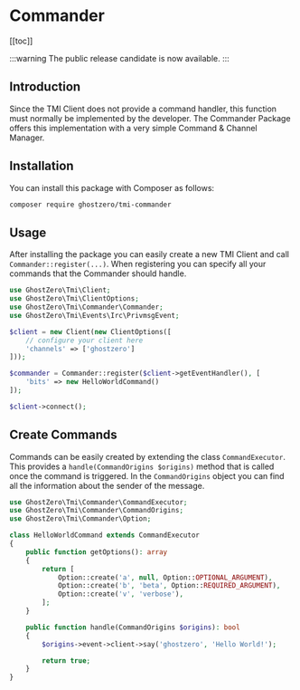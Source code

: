 # Commander

[[toc]]

:::warning
The public release candidate is now available. 
:::

## Introduction

Since the TMI Client does not provide a command handler, this function must normally be implemented by the developer. The Commander Package offers this implementation with a very simple Command & Channel Manager.

## Installation

You can install this package with Composer as follows:

```bash
composer require ghostzero/tmi-commander
```

## Usage

After installing the package you can easily create a new TMI Client and call `Commander::register(...)`. When registering you can specify all your commands that the Commander should handle.

```php
use GhostZero\Tmi\Client;
use GhostZero\Tmi\ClientOptions;
use GhostZero\Tmi\Commander\Commander;
use GhostZero\Tmi\Events\Irc\PrivmsgEvent;

$client = new Client(new ClientOptions([
    // configure your client here
    'channels' => ['ghostzero']
]));

$commander = Commander::register($client->getEventHandler(), [
    'bits' => new HelloWorldCommand()
]);

$client->connect();
```

## Create Commands

Commands can be easily created by extending the class `CommandExecutor`. This provides a `handle(CommandOrigins $origins)` method that is called once the command is triggered. In the `CommandOrigins` object you can find all the information about the sender of the message.

```php
use GhostZero\Tmi\Commander\CommandExecutor;
use GhostZero\Tmi\Commander\CommandOrigins;
use GhostZero\Tmi\Commander\Option;

class HelloWorldCommand extends CommandExecutor
{
    public function getOptions(): array
    {
        return [
            Option::create('a', null, Option::OPTIONAL_ARGUMENT),
            Option::create('b', 'beta', Option::REQUIRED_ARGUMENT),
            Option::create('v', 'verbose'),
        ];
    }

    public function handle(CommandOrigins $origins): bool
    {
        $origins->event->client->say('ghostzero', 'Hello World!');

        return true;
    }
}
```